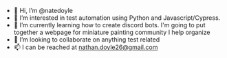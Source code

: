 - 👋 Hi, I’m @natedoyle
- 👀 I’m interested in test automation using Python and Javascript/Cypress.
- 🌱 I’m currently learning how to create discord bots. I'm going to put together a webpage for miniature painting community I help organize
- 💞️ I’m looking to collaborate on anything test related
- 📫 I can be reached at nathan.doyle26@gmail.com

<!---
natedoyle/natedoyle is a ✨ special ✨ repository because its `README.md` (this file) appears on your GitHub profile.
You can click the Preview link to take a look at your changes.
--->
